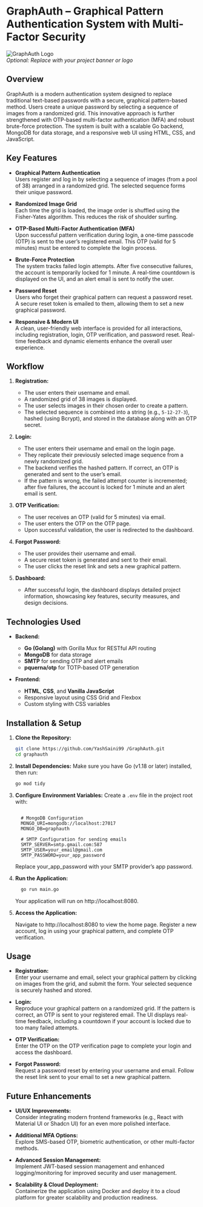 # GraphAuth – Graphical Pattern Authentication System with Multi-Factor Security

![GraphAuth Logo](./static/images/banner.png)  
*Optional: Replace with your project banner or logo*


## Overview

GraphAuth is a modern authentication system designed to replace traditional text-based passwords with a secure, graphical pattern-based method. Users create a unique password by selecting a sequence of images from a randomized grid. This innovative approach is further strengthened with OTP-based multi-factor authentication (MFA) and robust brute-force protection. The system is built with a scalable Go backend, MongoDB for data storage, and a responsive web UI using HTML, CSS, and JavaScript.


## Key Features

- **Graphical Pattern Authentication**  
  Users register and log in by selecting a sequence of images (from a pool of 38) arranged in a randomized grid. The selected sequence forms their unique password.

- **Randomized Image Grid**  
  Each time the grid is loaded, the image order is shuffled using the Fisher-Yates algorithm. This reduces the risk of shoulder surfing.

- **OTP-Based Multi-Factor Authentication (MFA)**  
  Upon successful pattern verification during login, a one-time passcode (OTP) is sent to the user’s registered email. This OTP (valid for 5 minutes) must be entered to complete the login process.

- **Brute-Force Protection**  
  The system tracks failed login attempts. After five consecutive failures, the account is temporarily locked for 1 minute. A real-time countdown is displayed on the UI, and an alert email is sent to notify the user.

- **Password Reset**  
  Users who forget their graphical pattern can request a password reset. A secure reset token is emailed to them, allowing them to set a new graphical password.

- **Responsive & Modern UI**  
  A clean, user-friendly web interface is provided for all interactions, including registration, login, OTP verification, and password reset. Real-time feedback and dynamic elements enhance the overall user experience.


## Workflow

1. **Registration:**
   - The user enters their username and email.
   - A randomized grid of 38 images is displayed.
   - The user selects images in their chosen order to create a pattern.
   - The selected sequence is combined into a string (e.g., `5-12-27-3`), hashed (using Bcrypt), and stored in the database along with an OTP secret.
   
2. **Login:**
   - The user enters their username and email on the login page.
   - They replicate their previously selected image sequence from a newly randomized grid.
   - The backend verifies the hashed pattern. If correct, an OTP is generated and sent to the user’s email.
   - If the pattern is wrong, the failed attempt counter is incremented; after five failures, the account is locked for 1 minute and an alert email is sent.

3. **OTP Verification:**
   - The user receives an OTP (valid for 5 minutes) via email.
   - The user enters the OTP on the OTP page.
   - Upon successful validation, the user is redirected to the dashboard.

4. **Forgot Password:**
   - The user provides their username and email.
   - A secure reset token is generated and sent to their email.
   - The user clicks the reset link and sets a new graphical pattern.

5. **Dashboard:**
   - After successful login, the dashboard displays detailed project information, showcasing key features, security measures, and design decisions.


## Technologies Used

- **Backend:**  
  - **Go (Golang)** with Gorilla Mux for RESTful API routing  
  - **MongoDB** for data storage  
  - **SMTP** for sending OTP and alert emails  
  - **pquerna/otp** for TOTP-based OTP generation

- **Frontend:**  
  - **HTML**, **CSS**, and **Vanilla JavaScript**  
  - Responsive layout using CSS Grid and Flexbox  
  - Custom styling with CSS variables


## Installation & Setup

1. **Clone the Repository:**  
   ```bash
   git clone https://github.com/YashSaini99 /GraphAuth.git
   cd graphauth
   ```
2. **Install Dependencies:**
      Make sure you have Go (v1.18 or later) installed, then run:
  
   ```bash
   go mod tidy
   ```
3. **Configure Environment Variables:**
      Create a `.env` file in the project root with:

    ```dotenv

      # MongoDB Configuration
      MONGO_URI=mongodb://localhost:27017
      MONGO_DB=graphauth

      # SMTP Configuration for sending emails
      SMTP_SERVER=smtp.gmail.com:587
      SMTP_USER=your_email@gmail.com
      SMTP_PASSWORD=your_app_password
    ```
   Replace your_app_password with your SMTP provider’s app password.

4. **Run the Application:**

    ```bash
      go run main.go
    ```
    Your application will run on http://localhost:8080.

5. **Access the Application:**

    Navigate to http://localhost:8080 to view the home page.
    Register a new account, log in using your graphical pattern, and complete OTP verification.

## Usage

- **Registration:**  
  Enter your username and email, select your graphical pattern by clicking on images from the grid, and submit the form. Your selected sequence is securely hashed and stored.

- **Login:**  
  Reproduce your graphical pattern on a randomized grid. If the pattern is correct, an OTP is sent to your registered email. The UI displays real-time feedback, including a countdown if your account is locked due to too many failed attempts.

- **OTP Verification:**  
  Enter the OTP on the OTP verification page to complete your login and access the dashboard.

- **Forgot Password:**  
  Request a password reset by entering your username and email. Follow the reset link sent to your email to set a new graphical pattern.

## Future Enhancements

- **UI/UX Improvements:**  
  Consider integrating modern frontend frameworks (e.g., React with Material UI or Shadcn UI) for an even more polished interface.

- **Additional MFA Options:**  
  Explore SMS-based OTP, biometric authentication, or other multi-factor methods.

- **Advanced Session Management:**  
  Implement JWT-based session management and enhanced logging/monitoring for improved security and user management.

- **Scalability & Cloud Deployment:**  
  Containerize the application using Docker and deploy it to a cloud platform for greater scalability and production readiness.



